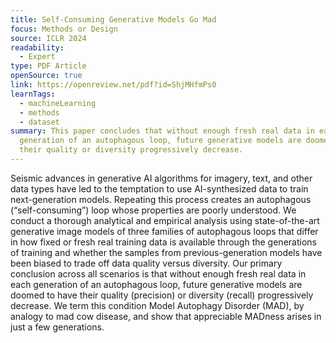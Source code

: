 ```yaml
---
title: Self-Consuming Generative Models Go Mad
focus: Methods or Design
source: ICLR 2024
readability:
  - Expert
type: PDF Article
openSource: true
link: https://openreview.net/pdf?id=ShjMHfmPs0
learnTags:
  - machineLearning
  - methods
  - dataset
summary: This paper concludes that without enough fresh real data in each
  generation of an autophagous loop, future generative models are doomed to have
  their quality or diversity progressively decrease.
---
```

Seismic advances in generative AI algorithms for imagery, text, and other data types have led to the temptation to use AI-synthesized data to train next-generation models. Repeating this process creates an autophagous (“self-consuming”) loop whose properties are poorly understood. We conduct a thorough analytical and empirical analysis using state-of-the-art generative image models of three families of autophagous loops that differ in how fixed or fresh real training data is available through the generations of training and whether the samples from previous-generation models have been biased to trade off data quality versus diversity. Our primary conclusion across all scenarios is that without enough fresh real data in each generation of an autophagous loop, future generative models are doomed to have their quality (precision) or diversity (recall) progressively decrease. We term this condition Model Autophagy Disorder (MAD), by analogy to mad cow disease, and show that appreciable MADness arises in just a few generations.
